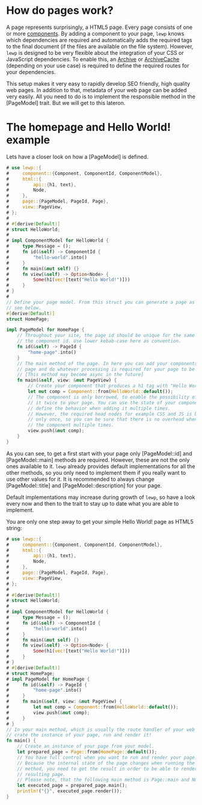 # How do pages work?

A page represents surprisingly, a HTML5 page. Every page consists of one or
more [components](crate::component). By adding a component to your page,
`lewp` knows which dependencies are required and automatically adds the required
tags to the final document (if the files are available on the file system).
However, `lewp` is designed to be very flexible
about the integration of your CSS or JavaScript dependencies.
To enable this, an [Archive](crate::archive::Archive)
or [ArchiveCache](crate::archive::ArchiveCache) (depending on your use case)
is required to define the required routes for your dependencies.

This setup makes it very easy to rapidly develop SEO friendly, high quality web pages.
In addition to that, metadata of your web page can be added very easily. All
you need to do is to implement the responsible method in the [PageModel] trait.
But we will get to this lateron.

# The homepage and Hello World! example

Lets have a closer look on how a [PageModel] is defined.

```rust
# use lewp::{
#     component::{Component, ComponentId, ComponentModel},
#     html::{
#         api::{h1, text},
#         Node,
#     },
#     page::{PageModel, PageId, Page},
#     view::PageView,
# };
#
# #[derive(Default)]
# struct HelloWorld;
#
# impl ComponentModel for HelloWorld {
#     type Message = ();
#     fn id(&self) -> ComponentId {
#         "hello-world".into()
#     }
#     fn main(&mut self) {}
#     fn view(&self) -> Option<Node> {
#         Some(h1(vec![text("Hello World!")]))
#     }
# }
#
// Define your page model. From this struct you can generate a page as you will
// see below.
#[derive(Default)]
struct HomePage;

impl PageModel for HomePage {
    // Throughout your site, the page id should be unique for the same reason as
    // the component id. Use lower kebab-case here as convention.
    fn id(&self) -> PageId {
        "home-page".into()
    }
    // The main method of the page. In here you can add your components to the
    // page and do whatever processing is required for your page to be rendered.
    // [This method may become async in the future]
    fn main(&self, view: &mut PageView) {
        // Create your component that produces a h1 tag with "Hello World!" in it.
        let mut comp = Component::from(HelloWorld::default());
        // The component is only borrowed, to enable the possibility of adding
        // it twice to your page. You can use the state of your component to
        // define the behavior when adding it multiple times.
        // However, the required head nodes for example CSS and JS is being added
        // only once, so you can be sure that there is no overhead when adding
        // the component multiple times.
        view.push(&mut comp);
    }
}
```

As you can see, to get a first start with your page only [PageModel::id] and [PageModel::main]
methods are required. However, these are not the only ones available to it.
`lewp` already provides default implementations for all the other methods, so
you only need to implement them if you really want to use other values for it.
It is recommended to always change [PageModel::title] and [PageModel::description]
for your page.

Default implementations may increase during growth of `lewp`, so have a look
every now and then to the trait to stay up to date what you are able to implement.

You are only one step away to get your simple Hello World! page as HTML5 string:
```rust
# use lewp::{
#     component::{Component, ComponentId, ComponentModel},
#     html::{
#         api::{h1, text},
#         Node,
#     },
#     page::{PageModel, PageId, Page},
#     view::PageView,
# };
#
# #[derive(Default)]
# struct HelloWorld;
#
# impl ComponentModel for HelloWorld {
#     type Message = ();
#     fn id(&self) -> ComponentId {
#         "hello-world".into()
#     }
#     fn main(&mut self) {}
#     fn view(&self) -> Option<Node> {
#         Some(h1(vec![text("Hello World!")]))
#     }
# }
# #[derive(Default)]
# struct HomePage;
# impl PageModel for HomePage {
#     fn id(&self) -> PageId {
#         "home-page".into()
#     }
#     fn main(&self, view: &mut PageView) {
#         let mut comp = Component::from(HelloWorld::default());
#         view.push(&mut comp);
#     }
# }
// In your main method, which is usually the route handler of your web framework,
// crate the instance of your page, run and render it!
fn main() {
    // Create an instance of your page from your model.
    let prepared_page = Page::from(HomePage::default());
    // You have full control when you want to run and render your page.
    // Because the internal state of the page changes when running the main
    // method, you need to get the result in order to be able to render the
    // resulting page.
    // Please note, that the following main method is Page::main and NOT PageModel::main!
    let executed_page = prepared_page.main();
    println!("{}", executed_page.render());
}
```